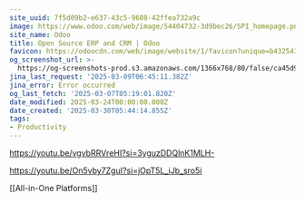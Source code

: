```yaml
---
site_uuid: 7f5d09b2-e637-43c5-9608-42ffea732a9c
image: https://www.odoo.com/web/image/54404732-3d9bec26/SPI_homepage.png
site_name: Odoo
title: Open Source ERP and CRM | Odoo
favicon: https://odoocdn.com/web/image/website/1/favicon?unique=b432541
og_screenshot_url: >-
  https://og-screenshots-prod.s3.amazonaws.com/1366x768/80/false/ca45d929e4972dc896f77baeaa16873798a265176a2184c96687aa5e505ee7bb.jpeg
jina_last_request: '2025-03-09T06:45:11.382Z'
jina_error: Error occurred
og_last_fetch: '2025-03-07T05:19:01.820Z'
date_modified: 2025-03-24T00:00:00.000Z
date_created: '2025-03-30T05:44:14.855Z'
tags:
- Productivity
---
```










https://youtu.be/vgvbRRVreHI?si=3yguzDDQlnK1MLH-

https://youtu.be/On5vby7ZguI?si=jOpT5L_iJb_sro5i

[[All-in-One Platforms]]
